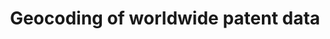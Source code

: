 ---
citation: 'Seliger, Florian; Kozak, Jan; de Rassenfosse, Gaétan, 2019, "Geocoding
  of worldwide patent data", https://doi.org/10.7910/DVN/OTTBDX, Harvard Dataverse,
  V5 '
code: https://github.com/seligerf/Imputation-of-missing-location-information-for-worldwide-patent-data
description: ''
documentation: 'A detailed data description can be found in de Rassenfosse, Kozak,
  Seliger 2019: Geocoding of worldwide patent data, published in ''Scientific Data''
  and available at https://doi.org/10.1038/s41597-019-0264-6'
doi: https://doi.org/10.7910/DVN/OTTBDX
record_creation_timestamp: 11/24/2020 17:20:46
shortname: geocoding_patents
tags: geography
terms_of_use: 'CC0 - "Public Domain Dedication" '
timeframe: 30 years
title: Geocoding of worldwide patent data
url: https://dataverse.harvard.edu/dataset.xhtml?persistentId=doi:10.7910/DVN/OTTBDX
uuid: 6fe3b5e5-93a8-4f07-9331-d9998b9000b8
versioning: Y
---